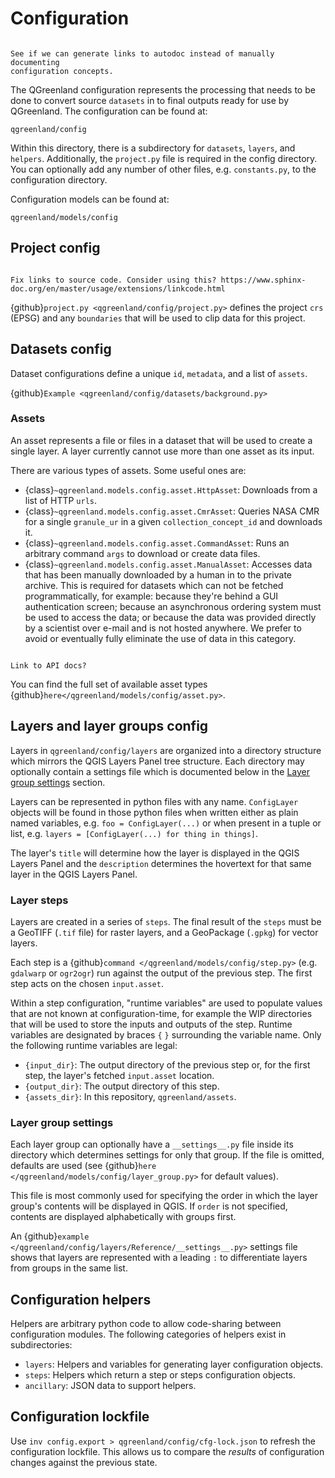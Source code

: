 # Configuration

```{admonition} TODO

See if we can generate links to autodoc instead of manually documenting
configuration concepts.
```


The QGreenland configuration represents the processing that needs to be done to
convert source `datasets` in to final outputs ready for use by QGreenland. The
configuration can be found at:

```
qgreenland/config
```

Within this directory, there is a subdirectory for `datasets`, `layers`, and
`helpers`. Additionally, the `project.py` file is required in the config
directory.  You can optionally add any number of other files, e.g.
`constants.py`, to the configuration directory.

Configuration models can be found at:

```
qgreenland/models/config
```


## Project config

```{admonition} TODO

Fix links to source code. Consider using this? https://www.sphinx-doc.org/en/master/usage/extensions/linkcode.html
```


{github}`project.py <qgreenland/config/project.py>` defines the project `crs` (EPSG) and
any `boundaries` that will be used to clip data for this project.


## Datasets config

Dataset configurations define a unique `id`, `metadata`, and a list of
`assets`.

{github}`Example <qgreenland/config/datasets/background.py>`


### Assets

An asset represents a file or files in a dataset that will be used to create a
single layer. A layer currently cannot use more than one asset as its input.

There are various types of assets. Some useful ones are:

* {class}`~qgreenland.models.config.asset.HttpAsset`: Downloads from a list of HTTP `urls`.
* {class}`~qgreenland.models.config.asset.CmrAsset`: Queries NASA CMR for a single `granule_ur` in a
  given `collection_concept_id` and downloads it.
* {class}`~qgreenland.models.config.asset.CommandAsset`: Runs an arbitrary command `args` to download or
  create data files.
* {class}`~qgreenland.models.config.asset.ManualAsset`: Accesses data that has been manually downloaded
  by a human in to the private archive. This is required for datasets which
  can not be fetched programmatically, for example: because they're behind a
  GUI authentication screen; because an asynchronous ordering system must be
  used to access the data; or because the data was provided directly by a
  scientist over e-mail and is not hosted anywhere. We prefer to avoid or
  eventually fully eliminate the use of data in this category.

```{admonition} TODO

Link to API docs?
```
You can find the full set of available asset types
{github}`here</qgreenland/models/config/asset.py>`.

## Layers and layer groups config

Layers in `qgreenland/config/layers` are organized into a directory structure
which mirrors the QGIS Layers Panel tree structure. Each directory may
optionally contain a settings file which is documented below in the [Layer
group settings](#layer-group-settings) section.

Layers can be represented in python files with any name. `ConfigLayer` objects
will be found in those python files when written either as plain named
variables, e.g. `foo = ConfigLayer(...)` or when present in a tuple or list,
e.g. `layers = [ConfigLayer(...) for thing in things]`.

The layer's `title` will determine how the layer is displayed in the QGIS
Layers Panel and the `description` determines the hovertext for that same layer
in the QGIS Layers Panel.


### Layer steps

Layers are created in a series of `steps`. The final result of the `steps` must
be a GeoTIFF (`.tif` file) for raster layers, and a GeoPackage (`.gpkg`) for
vector layers.

Each step is a {github}`command </qgreenland/models/config/step.py>` (e.g. `gdalwarp` or
`ogr2ogr`) run against the output of the previous step.  The first step acts on
the chosen `input.asset`.

Within a step configuration, "runtime variables" are used to populate values
that are not known at configuration-time, for example the WIP directories that
will be used to store the inputs and outputs of the step. Runtime variables are
designated by braces `{` `}` surrounding the variable name. Only the following
runtime variables are legal:

* `{input_dir}`: The output directory of the previous step or, for the first
  step, the layer's fetched `input.asset` location.
* `{output_dir}`: The output directory of this step.
* `{assets_dir}`: In this repository, `qgreenland/assets`.


### Layer group settings

Each layer group can optionally have a `__settings__.py` file inside its
directory which determines settings for only that group. If the file is
omitted, defaults are used (see
{github}`here </qgreenland/models/config/layer_group.py>` for default values).

This file is most commonly used for specifying the order in which the layer
group's contents will be displayed in QGIS. If `order` is not specified,
contents are displayed alphabetically with groups first.

An {github}`example </qgreenland/config/layers/Reference/__settings__.py>` settings file
shows that layers are represented with a leading `:` to differentiate layers
from groups in the same list.


## Configuration helpers

Helpers are arbitrary python code to allow code-sharing between configuration
modules. The following categories of helpers exist in subdirectories:

* `layers`: Helpers and variables for generating layer configuration objects.
* `steps`: Helpers which return a step or steps configuration objects.
* `ancillary`: JSON data to support helpers.


## Configuration lockfile

Use `inv config.export > qgreenland/config/cfg-lock.json` to refresh the
configuration lockfile. This allows us to compare the _results_ of
configuration changes against the previous state.
